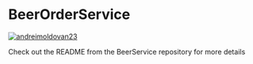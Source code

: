 # BeerOrderService

[![andreimoldovan23](https://circleci.com/gh/andreimoldovan23/BeerOrderService.svg?style=svg)](https://app.circleci.com/pipelines/github/andreimoldovan23/BeerOrderService)

Check out the README from the BeerService repository for more details
